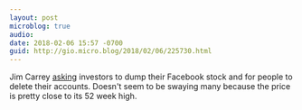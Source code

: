 ```yaml
---
layout: post
microblog: true
audio: 
date: 2018-02-06 15:57 -0700
guid: http://gio.micro.blog/2018/02/06/225730.html
---
```

Jim Carrey [asking](https://www.cnbc.com/2018/02/06/comedian-jim-carrey-delete-your-facebook-account-and-dump-the-stock.html?__source=facebook%7Ctech) investors to dump their Facebook stock and for people to delete their accounts. Doesn't seem to be swaying many because the price is pretty close to its 52 week high.
